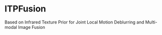 #  ITPFusion
Based on Infrared Texture Prior for Joint Local Motion Deblurring and Multi-modal Image Fusion

